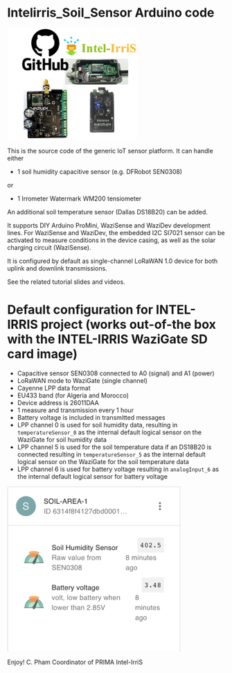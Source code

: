 Intelirris_Soil_Sensor Arduino code
===================================

<img src="https://github.com/CongducPham/PRIMA-Intel-IrriS/blob/main/images/github-intel-irris-device.png" width="300">


This is the source code of the generic IoT sensor platform. It can handle either

- 1 soil humidity capacitive sensor (e.g. DFRobot SEN0308)

or 

- 1 Irrometer Watermark WM200 tensiometer
 
An additional soil temperature sensor (Dallas DS18B20) can be added.

It supports DIY Arduino ProMini, WaziSense and WaziDev development lines. For WaziSense and WaziDev, the embedded I2C SI7021 sensor can be activated to measure conditions in the device casing, as well as the solar charging circuit (WaziSense).

It is configured by default as single-channel LoRaWAN 1.0 device for both uplink and downlink transmissions.

See the related tutorial slides and videos.

Default configuration for INTEL-IRRIS project (works out-of-the box with the INTEL-IRRIS WaziGate SD card image)
===

- Capacitive sensor SEN0308 connected to A0 (signal) and A1 (power)
- LoRaWAN mode to WaziGate (single channel)
- Cayenne LPP data format
- EU433 band (for Algeria and Morocco)
- Device address is 26011DAA
- 1 measure and transmission every 1 hour
- Battery voltage is included in transmitted messages
- LPP channel 0 is used for soil humidity data, resulting in `temperatureSensor_0` as the internal default logical sensor on the WaziGate for soil humidity data
- LPP channel 5 is used for the soil temperature data if an DS18B20 is connected resulting in `temperatureSensor_5` as the internal default logical sensor on the WaziGate for the soil temperature data
- LPP channel 6 is used for battery voltage resulting in `analogInput_6` as the internal default logical sensor for battery voltage

<img src="https://github.com/CongducPham/PRIMA-Intel-IrriS/blob/main/images/dashboard-voltage.png" width="400">

Enjoy!
C. Pham
Coordinator of PRIMA Intel-IrriS